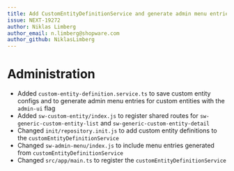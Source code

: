 ```yaml
---
title: Add CustomEntityDefinitionService and generate admin menu entries
issue: NEXT-19272
author: Niklas Limberg
author_email: n.limberg@shopware.com
author_github: NiklasLimberg
---
```

# Administration
* Added `custom-entity-definition.service.ts` to save custom entity configs and to generate admin menu entries for custom entities with the `admin-ui` flag
* Added `sw-custom-entity/index.js` to register shared routes for `sw-generic-custom-entity-list` and `sw-generic-custom-entity-detail`
* Changed `init/repository.init.js` to add custom entity definitions to the `customEntityDefinitionService`
* Changed `sw-admin-menu/index.js` to include menu entries generated from `customEntityDefinitionService`
* Changed `src/app/main.ts` to register the `customEntityDefinitionService`
